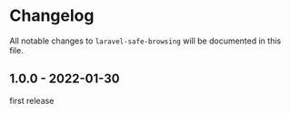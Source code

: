 # Changelog

All notable changes to `laravel-safe-browsing` will be documented in this file.

## 1.0.0 - 2022-01-30

first release
